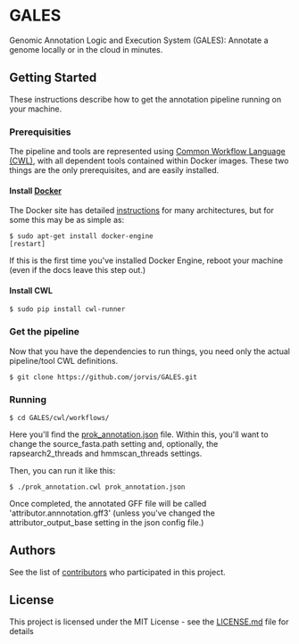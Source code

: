 # GALES
Genomic Annotation Logic and Execution System (GALES): Annotate a genome locally or in the cloud in minutes.

## Getting Started

These instructions describe how to get the annotation pipeline running on your machine.

### Prerequisities

The pipeline and tools are represented using [Common Workflow Language (CWL)](http://www.commonwl.org/), with all dependent tools contained within Docker images.  These two things are the only prerequisites, and are easily installed.  

#### Install [Docker](https://docs.docker.com/engine/installation/)

The Docker site has detailed [instructions](https://docs.docker.com/engine/installation/) for many architectures, but for some this may be as simple as:

```
$ sudo apt-get install docker-engine
[restart]
```

If this is the first time you've installed Docker Engine, reboot your machine (even if the docs leave this step out.)

#### Install CWL

```
$ sudo pip install cwl-runner
```

### Get the pipeline

Now that you have the dependencies to run things, you need only the actual pipeline/tool CWL definitions.

```
$ git clone https://github.com/jorvis/GALES.git
```

### Running

```
$ cd GALES/cwl/workflows/
```

Here you'll find the [prok_annotation.json](https://github.com/jorvis/GALES/blob/master/cwl/workflows/prok_annotation.json) file.  Within this, you'll want to change the source_fasta.path setting and, optionally, the rapsearch2_threads and hmmscan_threads settings.

Then, you can run it like this:

```
$ ./prok_annotation.cwl prok_annotation.json
```

Once completed, the annotated GFF file will be called 'attributor.annnotation.gff3' (unless you've changed the attributor_output_base setting in the json config file.)

## Authors

See the list of [contributors](https://github.com/jorvis/GALES/contributors) who participated in this project.

## License

This project is licensed under the MIT License - see the [LICENSE.md](LICENSE.md) file for details

